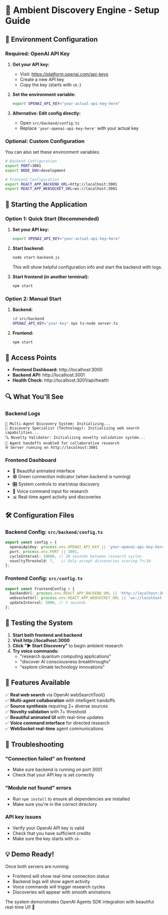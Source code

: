 # 🚀 Ambient Discovery Engine - Setup Guide

## 🔑 Environment Configuration

### Required: OpenAI API Key

1. **Get your API key:**
   - Visit: https://platform.openai.com/api-keys
   - Create a new API key
   - Copy the key (starts with `sk-`)

2. **Set the environment variable:**
   ```bash
   export OPENAI_API_KEY="your-actual-api-key-here"
   ```

3. **Alternative: Edit config directly:**
   - Open `src/backend/config.ts`
   - Replace `'your-openai-api-key-here'` with your actual key

### Optional: Custom Configuration

You can also set these environment variables:

```bash
# Backend Configuration
export PORT=3001
export NODE_ENV=development

# Frontend Configuration  
export REACT_APP_BACKEND_URL=http://localhost:3001
export REACT_APP_WEBSOCKET_URL=ws://localhost:3001
```

## 🚀 Starting the Application

### Option 1: Quick Start (Recommended)

1. **Set your API key:**
   ```bash
   export OPENAI_API_KEY="your-actual-api-key-here"
   ```

2. **Start backend:**
   ```bash
   node start-backend.js
   ```
   This will show helpful configuration info and start the backend with logs.

3. **Start frontend (in another terminal):**
   ```bash
   npm start
   ```

### Option 2: Manual Start

1. **Backend:**
   ```bash
   cd src/backend
   OPENAI_API_KEY="your-key" npx ts-node server.ts
   ```

2. **Frontend:**
   ```bash
   npm start
   ```

## 📱 Access Points

- **Frontend Dashboard:** http://localhost:3000
- **Backend API:** http://localhost:3001
- **Health Check:** http://localhost:3001/api/health

## 🔍 What You'll See

### Backend Logs
```
🚀 Multi-Agent Discovery System: Initializing...
🔬 Discovery Specialist (Technology): Initializing web search capabilities...
🔍 Novelty Validator: Initializing novelty validation system...
🤝 Agent handoffs enabled for collaborative research
🌐 Server running on http://localhost:3001
```

### Frontend Dashboard
- 🧠 Beautiful animated interface
- 🟢 Green connection indicator (when backend is running)
- 🎛️ System controls to start/stop discovery
- 🎤 Voice command input for research
- 📊 Real-time agent activity and discoveries

## 🛠️ Configuration Files

### Backend Config: `src/backend/config.ts`
```typescript
export const config = {
  openaiApiKey: process.env.OPENAI_API_KEY || 'your-openai-api-key-here',
  port: process.env.PORT || 3001,
  cycleInterval: 30000, // 30 seconds between research cycles
  noveltyThreshold: 7,   // Only accept discoveries scoring 7+/10
};
```

### Frontend Config: `src/config.ts`
```typescript
export const frontendConfig = {
  backendUrl: process.env.REACT_APP_BACKEND_URL || 'http://localhost:3001',
  websocketUrl: process.env.REACT_APP_WEBSOCKET_URL || 'ws://localhost:3001',
  updateInterval: 5000, // 5 seconds
};
```

## 🧪 Testing the System

1. **Start both frontend and backend**
2. **Visit http://localhost:3000**
3. **Click "▶️ Start Discovery"** to begin ambient research
4. **Try voice commands:**
   - "research quantum computing applications"
   - "discover AI consciousness breakthroughs"
   - "explore climate technology innovations"

## 🎯 Features Available

✅ **Real web search** via OpenAI webSearchTool()  
✅ **Multi-agent collaboration** with intelligent handoffs  
✅ **Source synthesis** requiring 2+ diverse sources  
✅ **Novelty validation** with 7+ threshold  
✅ **Beautiful animated UI** with real-time updates  
✅ **Voice command interface** for directed research  
✅ **WebSocket real-time** agent communications  

## 🐛 Troubleshooting

### "Connection failed" on frontend
- Make sure backend is running on port 3001
- Check that your API key is set correctly

### "Module not found" errors
- Run `npm install` to ensure all dependencies are installed
- Make sure you're in the correct directory

### API key issues
- Verify your OpenAI API key is valid
- Check that you have sufficient credits
- Make sure the key starts with `sk-`

## 💡 Demo Ready!

Once both servers are running:
- Frontend will show real-time connection status
- Backend logs will show agent activity
- Voice commands will trigger research cycles
- Discoveries will appear with smooth animations

The system demonstrates OpenAI Agents SDK integration with beautiful real-time UI! 🎉 